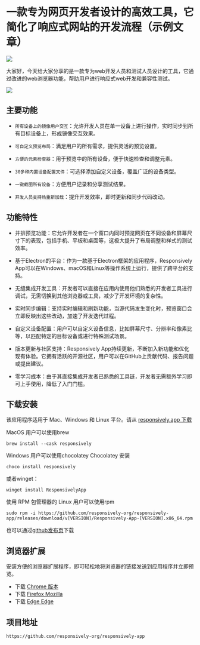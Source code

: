 # 一款专为网页开发者设计的高效工具，它简化了响应式网站的开发流程（示例文章）

![](https://qiniucdn.btool.cn/md/1718952124181-323dda1f-7d22-42eb-ab7b-de5803c2eeb4.png)

大家好，今天给大家分享的是一款专为web开发人员和测试人员设计的工具，它通过改进的web浏览器功能，帮助用户进行响应式web开发和兼容性测试。


![](https://qiniucdn.btool.cn/md/1718879129924-dd3be107-e715-49ea-89ca-8a5b7ccf396a.png)

## 主要功能

- `所有设备上的镜像用户交互`：允许开发人员在单一设备上进行操作，实时同步到所有目标设备上，形成镜像交互效果。

- `可自定义预览布局`：满足用户的所有需求，提供灵活的预览设置。

- `方便的元素检查器`：用于预览中的所有设备，便于快速检查和调整元素。

- `30多种内置设备配置文件`：可选择添加自定义设备，覆盖广泛的设备类型。

- `一键截图所有设备`：方便用户记录和分享测试结果。

- `开发人员支持热重新加载`：提升开发效率，即时更新和同步代码改动。

## 功能特性

- 并排预览功能：它允许开发者在一个窗口内同时预览网页在不同设备和屏幕尺寸下的表现，包括手机、平板和桌面等，这极大提升了布局调整和样式的测试效率。

- 基于Electron的平台：作为一款基于Electron框架的应用程序，Responsively App可以在Windows、macOS和Linux等操作系统上运行，提供了跨平台的支持。

- 无缝集成开发工具：开发者可以直接在应用内使用他们熟悉的开发者工具进行调试，无需切换到其他浏览器或工具，减少了开发环境的复杂性。

- 实时同步编辑：支持实时编辑和刷新功能，当源代码发生变化时，预览窗口会立即反映出这些改动，加速了开发迭代过程。

- 自定义设备配置：用户可以自定义设备信息，比如屏幕尺寸、分辨率和像素比等，以匹配特定的目标设备或进行特殊测试场景。

- 版本更新与社区支持：Responsively App持续更新，不断加入新功能和优化现有体验。它拥有活跃的开源社区，用户可以在GitHub上贡献代码、报告问题或提出建议。

- 零学习成本：由于其直接集成开发者已熟悉的工具链，开发者无需额外学习即可上手使用，降低了入门门槛。

## 下载安装

该应用程序适用于 Mac、Windows 和 Linux 平台。请从 [responsively.app 下载](https://responsively.app/download)

MacOS 用户可以使用brew

```
brew install --cask responsively
```

Windows 用户可以使用chocolatey Chocolatey 安装

```
choco install responsively
```
或者winget：

```
winget install ResponsivelyApp
```

使用 RPM 包管理器的 Linux 用户可以使用rpm

```
sudo rpm -i https://github.com/responsively-org/responsively-app/releases/download/v[VERSION]/Responsively-App-[VERSION].x86_64.rpm
```

也可以通过[github发布页](https://github.com/responsively-org/responsively-app/releases)下载

## 浏览器扩展

安装方便的浏览器扩展程序，即可轻松地将浏览器的链接发送到应用程序并立即预览。

- 下载 [Chrome 版本](https://chrome.google.com/webstore/detail/responsively-helper/jhphiidjkooiaollfiknkokgodbaddcj)
- 下载 [Firefox Mozilla](https://addons.mozilla.org/en-US/firefox/addon/responsively-helper/)
- 下载 [Edge Edge](https://microsoftedge.microsoft.com/addons/detail/responsively-helper/ooiejjgflcgkbbehheengalibfehaojn)

## 项目地址

```
https://github.com/responsively-org/responsively-app
```
